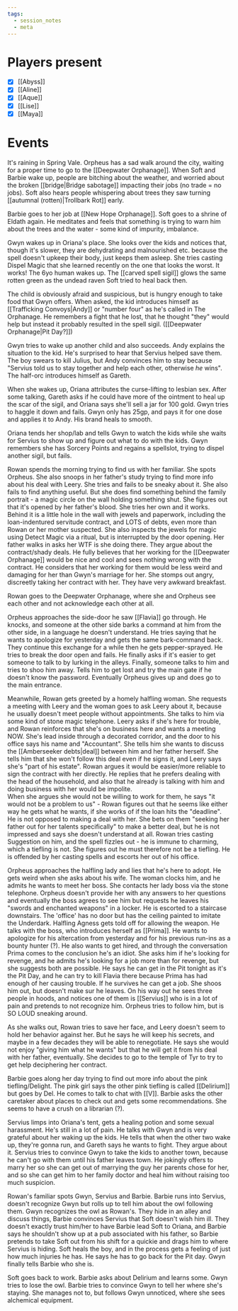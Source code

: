 ```yaml
---
tags:
  - session_notes
  - meta
---
```

# Players present
- [x] [[Abyss]]
- [x] [[Aline]]
- [x] [[Aque]]
- [x] [[Lise]]
- [x] [[Maya]]

# Events

It's raining in Spring Vale. 
Orpheus has a sad walk around the city, waiting for a proper time to go to the [[Deepwater Orphanage]]. 
When Soft and Barbie wake up, people are bitching about the weather, and worried about the broken [[bridge|Bridge sabotage]] impacting their jobs (no trade = no jobs). Soft also hears people whispering about trees they saw turning [[autumnal (rotten)|Trollbark Rot]] early. 

Barbie goes to her job at [[New Hope Orphanage]].
Soft goes to a shrine of Eldath again. He meditates and feels that something is trying to warn him about the trees and the water - some kind of impurity, imbalance. 

Gwyn wakes up in Oriana's place. She looks over the kids and notices that, though it's slower, they are dehydrating and malnourished etc. because the spell doesn't upkeep their body, just keeps them asleep. 
She tries casting Dispel Magic that she learned recently on the one that looks the worst. It works! The 6yo human wakes up. The [[carved spell sigil]] glows the same rotten green as the undead raven Soft tried to heal back then. 

The child is obviously afraid and suspicious, but is hungry enough to take food that Gwyn offers. When asked, the kid introduces himself as [[Trafficking Convoys|Andy]] or "number four" as he's called in The Orphanage. 
He remembers a fight that he lost, that he thought "they" would help but instead it probably resulted in the spell sigil. ([[Deepwater Orphanage|Pit Day?]])

Gwyn tries to wake up another child and also succeeds. Andy explains the situation to the kid. He's surprised to hear that Servius helped save them. The boy swears to kill Julius, but Andy convinces him to stay because "Servius told us to stay together and help each other, otherwise _he_ wins". The half-orc introduces himself as Gareth. 

When she wakes up, Oriana attributes the curse-lifting to lesbian sex. After some talking, Gareth asks if he could have more of the ointment to heal up the scar of the sigil, and Oriana says she'll sell a jar for 100 gold. Gwyn tries to haggle it down and fails. Gwyn only has 25gp, and pays it for one dose and applies it to Andy. His brand heals to smooth. 

Oriana tends her shop/lab and tells Gwyn to watch the kids while she waits for Servius to show up and figure out what to do with the kids. 
Gwyn remembers she has Sorcery Points and regains a spellslot, trying to dispel another sigil, but fails. 

Rowan spends the morning trying to find us with her familiar. She spots Orpheus. 
She also snoops in her father's study trying to find more info about his deal with Leery. She tries and fails to be sneaky about it. She also fails to find anything useful. But she does find something behind the family portrait - a magic circle on the wall holding something shut. She figures out that it's opened by her father's blood. She tries her own and it works. 
Behind it is a little hole in the wall with jewels and paperwork, including the loan-indentured servitude contract, and LOTS of debts, even more than Rowan or her mother suspected. She also inspects the jewels for magic using Detect Magic via a ritual, but is interrupted by the door opening. 
Her father walks in asks her WTF is she doing there. They argue about the contract/shady deals. He fully believes that her working for the [[Deepwater Orphanage]] would be nice and cool and sees nothing wrong with the contract. He considers that her working for them would be less weird and damaging for her than Gwyn's marriage for her. 
She stomps out angry, discreetly taking her contract with her. They have very awkward breakfast. 

Rowan goes to the Deepwater Orphanage, where she and Orpheus see each other and not acknowledge each other at all. 

Orpheus approaches the side-door he saw [[Flavia]] go through. He knocks, and someone at the other side barks a command at him from the other side, in a language he doesn't understand. He tries saying that he wants to apologize for yesterday and gets the same bark-command back. They continue this exchange for a while then he gets pepper-sprayed. 
He tries to break the door open and fails. He finally asks if it's easier to get someone to talk to by lurking in the alleys. Finally, someone talks to him and tries to shoo him away. Tells him to get lost and try the main gate if he doesn't know the password. 
Eventually Orpheus gives up and does go to the main entrance. 

Meanwhile, Rowan gets greeted by a homely halfling woman. She requests a meeting with Leery and the woman goes to ask Leery about it, because he usually doesn't meet people without appointments. 
She talks to him via some kind of stone magic telephone. Leery asks if she's here for trouble, and Rowan reinforces that she's on business here and wants a meeting NOW. She's lead inside through a decorated corridor, and the door to his office says his name and "Accountant". 
She tells him she wants to discuss the [[Amberseeker debts|deal]] between him and her father herself. She tells him that she won't follow this deal even if he signs it, and Leery says she's "part of his estate". Rowan argues it would be easier/more reliable to sign the contract with her directly. He replies that he prefers dealing with the head of the household, and also that he already is talking with him and doing business with her would be impolite.  
When she argues she would not be willing to work for them, he says "it would not be a problem to us" - Rowan figures out that he seems like either way he gets what he wants, if she works of if the loan hits the "deadline". 
He is not opposed to making a deal with her. She bets on them "seeking her father out for her talents specifically" to make a better deal, but he is not impressed and says she doesn't understand at all. 
Rowan tries casting Suggestion on him, and the spell fizzles out - he is immune to charming, which a tiefling is not. She figures out he must therefore not be a tiefling. 
He is offended by her casting spells and escorts her out of his office. 

Orpheus approaches the halfling lady and lies that he's here to adopt. He gets weird when she asks about his wife. The woman clocks him, and he admits he wants to meet her boss. 
She contacts her lady boss via the stone telephone. Orpheus doesn't provide her with any answers to her questions and eventually the boss agrees to see him but requests he leaves his "swords and enchanted weapons" in a locker.
He is escorted to a staircase downstairs. The 'office' has no door but has the ceiling painted to imitate the Underdark. Halfling Agness gets told off for allowing the weapon. 
He talks with the boss, who introduces herself as [[Prima]]. He wants to apologize for his altercation from yesterday and for his previous run-ins as a bounty hunter (?). 
He also wants to get hired, and through the conversation Prima comes to the conclusion he's an idiot. 
She asks him if he's looking for revenge, and he admits he's looking for a job more than for revenge, but she suggests both are possible. He says he can get in the Pit tonight as it's the Pit Day, and he can try to kill Flavia there because Prima has had enough of her causing trouble. If he survives he can get a job. 
She shoos him out, but doesn't make sur he leaves. 
On his way out he sees three people in hoods, and notices one of them is [[Servius]] who is in a lot of pain and pretends to not recognize him. Orpheus tries to follow him, but is SO LOUD sneaking around. 

As she walks out, Rowan tries to save her face, and Leery doesn't seem to hold her behavior against her. But he says he will keep his secrets, and maybe in a few decades they will be able to renegotiate. He says she would not enjoy "giving him what he wants" but that he will get it from his deal with her father, eventually. 
She decides to go to the temple of Tyr to try to get help deciphering her contract. 

Barbie goes along her day trying to find out more info about the pink tiefling/Delight.
The pink girl says the other pink tiefling is called [[Delirium]] but goes by Del. He comes to talk to chat with [[V]]. 
Barbie asks the other caretaker about places to check out and gets some recommendations. She seems to have a crush on a librarian (?).

Servius limps into Oriana's tent, gets a healing potion and some sexual harassment. He's still in a lot of pain. He talks with Gwyn and is very grateful about her waking up the kids. He tells that when the other two wake up, they're gonna run, and Gareth says he wants to fight. They argue about it. 
Servius tries to convince Gwyn to take the kids to another town, because he can't go with them until his father leaves town. He jokingly offers to marry her so she can get out of marrying the guy her parents chose for her, and so she can get him to her family doctor and heal him without raising too much suspicion. 

Rowan's familiar spots Gwyn, Servius and Barbie. 
Barbie runs into Servius, doesn't recognize Gwyn but rolls up to tell him about the owl following them. Gwyn recognizes the owl as Rowan's. 
They hide in an alley and discuss things, Barbie convinces Servius that Soft doesn't wish him ill. They doesn't exactly trust him/her to have Barbie lead Soft to Oriana, and Barbie says he shouldn't show up at a pub associated with his father, so Barbie pretends to take Soft out from his shift for a quickie and drags him to where Servius is hiding. 
Soft heals the boy, and in the process gets a feeling of just how much injuries he has. 
He says he has to go back for the Pit day. Gwyn finally tells Barbie who she is. 

Soft goes back to work. Barbie asks about Delirium and learns some. Gwyn tries to lose the owl. 
Barbie tries to convince Gwyn to tell her where she's staying. She manages not to, but follows Gwyn unnoticed, where she sees alchemical equipment. 




